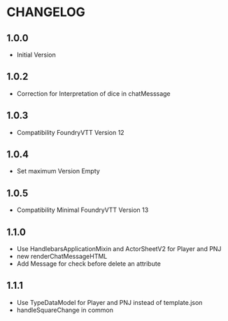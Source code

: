 # CHANGELOG

## 1.0.0
- Initial Version

## 1.0.2
- Correction for Interpretation of dice in chatMesssage

## 1.0.3
- Compatibility FoundryVTT Version 12

## 1.0.4
- Set maximum Version Empty

## 1.0.5
- Compatibility Minimal FoundryVTT Version 13

## 1.1.0
- Use HandlebarsApplicationMixin and ActorSheetV2 for Player and PNJ
- new renderChatMessageHTML
- Add Message for check before delete an attribute

## 1.1.1
- Use TypeDataModel for Player and PNJ instead of template.json
- handleSquareChange in common
